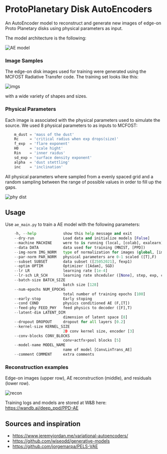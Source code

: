 # ProtoPlanetary Disk AutoEncoders

An AutoEncoder model to reconstruct and generate new images of edge-on Proto Planetary
disks using physical parameters as input.

The model architecture is the following:

![AE model](https://github.com/jorgemarpa/PPDAE/blob/main/figures/PPDAE_arch_V2.png)

### Image Samples

The edge-on disk images used for training were generated using the MCFOST Radiative
Transfer code. The training set looks like this:

![imgs](https://github.com/jorgemarpa/PPDAE/blob/main/figures/image_wall.png)

with a wide variety of shapes and sizes.

### Physical Parameters

Each image is associated with the physical parameters used to simulate the source.
We used 8 physical parameters to as inputs to MCFOST:

```python
    m_dust = 'mass of the dust'
    Rc     = 'critical radius when exp drops(size)'
    f_exp  = 'flare exponent'
    H0     = 'scale hight'
    Rin    = 'inner raidus'
    sd_exp = 'surface density exponent'
    alpha  = 'dust stettling'
    inc    = 'inclination'
```

All physical parameters where sampled from a evenly spaced grid and a random sampling
between the range of possible values in order to fill up the gaps.

![phy dist](https://github.com/jorgemarpa/PPDAE/blob/main/figures/phy_params.png)

## Usage

Use `ae_main.py` to train a AE model with the following parameters:
```python
    -h, --help            show this help message and exit
    --dry-run             Load data and initialize models [False]
    --machine MACHINE     were to is running (local, [colab], exalearn)
    --data DATA           data used for training (MNIST, [PPD])
    --img-norm IMG_NORM   type of normalization for images (global, [image])
    --par-norm PAR_NORM   physical parameters are 0-1 scaled ([T],F)
    --subset SUBSET       data subset ([25052021], fexp1)
    --optim OPTIM         Optimizer ([Adam], SGD)
    --lr LR               learning rate [1e-4]
    --lr-sch LR_SCH       learning rate shceduler ([None], step, exp, cosine, plateau)
    --batch-size BATCH_SIZE
                          batch size [128]
    --num-epochs NUM_EPOCHS
                          total number of training epochs [100]
    --early-stop          Early stoping
    --cond COND           physics conditioned AE (F,[T])
    --feed-phy FEED_PHY   feed physics to decoder ([F],T)
    --latent-dim LATENT_DIM
                          dimension of latent space [8]
    --dropout DROPOUT     dropout for all layers [0.2]
    --kernel-size KERNEL_SIZE
                          2D conv kernel size, encoder [3]
    --conv-blocks CONV_BLOCKS
                          conv+actfx+pool blocks [5]
    --model-name MODEL_NAME
                          name of model [ConvLinTrans_AE]
    --comment COMMENT     extra comments
```

### Reconstruction examples

Edge-on images (upper row), AE reconstruction (middle), and residuals (lower row).

![recon](https://github.com/jorgemarpa/PPDAE/blob/main/figures/Test_Recon_106050_52a73755.png)

Training logs and models are stored at W&B here:
 https://wandb.ai/deep_ppd/PPD-AE

## Sources and inspiration

* https://www.jeremyjordan.me/variational-autoencoders/
* https://github.com/wiseodd/generative-models
* https://github.com/jorgemarpa/PELS-VAE
